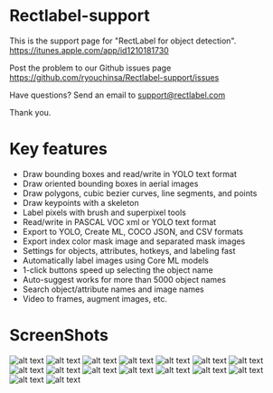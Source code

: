# Rectlabel-support
This is the support page for "RectLabel for object detection".
https://itunes.apple.com/app/id1210181730

Post the problem to our Github issues page
https://github.com/ryouchinsa/Rectlabel-support/issues

Have questions? Send an email to support@rectlabel.com

Thank you.

# Key features
- Draw bounding boxes and read/write in YOLO text format
- Draw oriented bounding boxes in aerial images
- Draw polygons, cubic bezier curves, line segments, and points
- Draw keypoints with a skeleton
- Label pixels with brush and superpixel tools
- Read/write in PASCAL VOC xml or YOLO text format
- Export to YOLO, Create ML, COCO JSON, and CSV formats
- Export index color mask image and separated mask images
- Settings for objects, attributes, hotkeys, and labeling fast
- Automatically label images using Core ML models
- 1-click buttons speed up selecting the object name
- Auto-suggest works for more than 5000 object names
- Search object/attribute names and image names
- Video to frames, augment images, etc.

# ScreenShots
![alt text](https://static.rectlabel.com/waysify_app/img/draw_bbox.jpg???)
![alt text](https://static.rectlabel.com/waysify_app/img/draw_obb.jpg???)
![alt text](https://static.rectlabel.com/waysify_app/img/draw_polygon.jpg???)
![alt text](https://static.rectlabel.com/waysify_app/img/edit_points.jpg???)
![alt text](https://static.rectlabel.com/waysify_app/img/mask.jpg???)
![alt text](https://static.rectlabel.com/waysify_app/img/keypoints.jpg???)
![alt text](https://static.rectlabel.com/waysify_app/img/keypoints_pixels_coco.jpg???)
![alt text](https://static.rectlabel.com/waysify_app/img/brush.jpg????)
![alt text](https://static.rectlabel.com/waysify_app/img/superpixel.jpg?????)
![alt text](https://static.rectlabel.com/waysify_app/img/objects.jpg???)
![alt text](https://static.rectlabel.com/waysify_app/img/coreml.jpg???)
![alt text](https://static.rectlabel.com/waysify_app/img/1-click.jpg???)
![alt text](https://static.rectlabel.com/waysify_app/img/auto_suggest.jpg???)
![alt text](https://static.rectlabel.com/waysify_app/img/search.jpg????)
![alt text](https://static.rectlabel.com/waysify_app/img/video_to_frames.jpg???)
![alt text](https://static.rectlabel.com/waysify_app/img/augment.jpg????)

